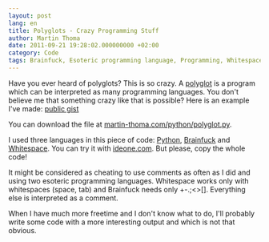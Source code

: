 ```yaml
---
layout: post
lang: en
title: Polyglots - Crazy Programming Stuff
author: Martin Thoma
date: 2011-09-21 19:28:02.000000000 +02:00
category: Code
tags: Brainfuck, Esoteric programming language, Programming, Whitespace, Python
---
```

Have you ever heard of polyglots? This is so crazy. A <a href="http://en.wikipedia.org/wiki/Polyglot_(computing)">polyglot</a> is a program which can be interpreted as many programming languages. You don't believe me that something crazy like that is possible? Here is an example I've made: <a href="https://gist.github.com/MartinThoma/4bc57260c36dea4ce9ce90999f4e81f7">public gist</a>

You can download the file at <a href="../python/polyglot.py">martin-thoma.com/python/polyglot.py</a>.

I used three languages in this piece of code: <a href="http://en.wikipedia.org/wiki/Python_(programming_language)">Python</a>, <a href="http://en.wikipedia.org/wiki/Brainfuck">Brainfuck</a> and <a href="http://en.wikipedia.org/wiki/Whitespace_(programming_language)">Whitespace</a>. You can try it with <a href="http://ideone.com/">ideone.com</a>. But please, copy the whole code!

It might be considered as cheating to use comments as often as I did and using two esoteric programming languages. Whitespace works only with whitespaces (space, tab) and Brainfuck needs only +-.;<>[]. Everything else is interpreted as a comment.

When I have much more freetime and I don't know what to do, I'll probably write some code with a more interesting output and which is not that obvious.
